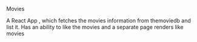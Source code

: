 Movies

  A React App , which fetches the movies information from themoviedb and list it. Has an ability to like the movies and a separate page renders like movies
